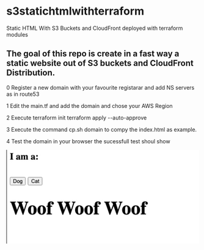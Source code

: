 # s3statichtmlwithterraform
Static HTML With S3 Buckets and CloudFront deployed with terraform modules


## The goal of this repo is create in a fast way a static website out of S3 buckets and CloudFront Distribution.

0 Register a new domain with your favourite registarar and add NS servers as in route53

1 Edit the main.tf and add the domain and chose your AWS Region 

2 Execute terraform init
          terraform apply --auto-approve
          
3 Execute the command cp.sh domain to compy the index.html as example.

4 Test the domain in your browser the sucessfull test shoul show 

![Test Image 1](catdog.jpg)

